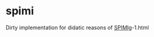 spimi
=====

Dirty implementation for didatic reasons of [SPIMI](http://nlp.stanford.edu/IR-book/html/htmledition/single-pass-in-memory-indexin)g-1.html
